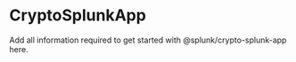# CryptoSplunkApp

Add all information required to get started with @splunk/crypto-splunk-app here.
